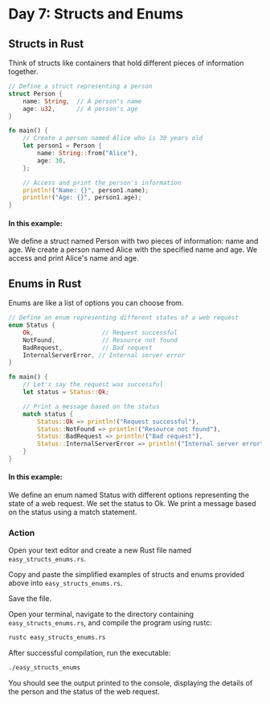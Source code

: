 # Day 7: Structs and Enums


## Structs in Rust
Think of structs like containers that hold different pieces of information together.

```rust
// Define a struct representing a person
struct Person {
    name: String,  // A person's name
    age: u32,      // A person's age
}

fn main() {
    // Create a person named Alice who is 30 years old
    let person1 = Person {
        name: String::from("Alice"),
        age: 30,
    };

    // Access and print the person's information
    println!("Name: {}", person1.name);
    println!("Age: {}", person1.age);
}
```
#### In this example:

We define a struct named Person with two pieces of information: name and age.
We create a person named Alice with the specified name and age.
We access and print Alice's name and age.


## Enums in Rust
Enums are like a list of options you can choose from.

```rust
// Define an enum representing different states of a web request
enum Status {
    Ok,                   // Request successful
    NotFound,             // Resource not found
    BadRequest,           // Bad request
    InternalServerError, // Internal server error
}

fn main() {
    // Let's say the request was successful
    let status = Status::Ok;

    // Print a message based on the status
    match status {
        Status::Ok => println!("Request successful"),
        Status::NotFound => println!("Resource not found"),
        Status::BadRequest => println!("Bad request"),
        Status::InternalServerError => println!("Internal server error"),
    }
}
```

#### In this example:

We define an enum named Status with different options representing the state of a web request.
We set the status to Ok.
We print a message based on the status using a match statement.


### Action
Open your text editor and create a new Rust file named `easy_structs_enums.rs`.

Copy and paste the simplified examples of structs and enums provided above into `easy_structs_enums.rs`.

Save the file.

Open your terminal, navigate to the directory containing `easy_structs_enums.rs`, and compile the program using rustc:

```bash
rustc easy_structs_enums.rs
```
After successful compilation, run the executable:

```bash
./easy_structs_enums
```
You should see the output printed to the console, displaying the details of the person and the status of the web request.